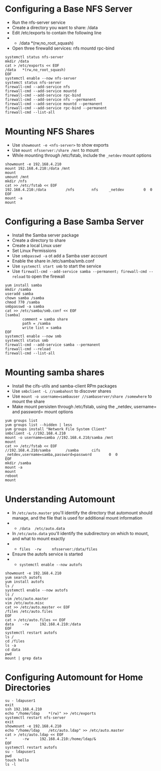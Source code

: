 # Configuring a Base NFS Server
- Run the nfs-server service
- Create a directory you want to share: /data
- Edit /etc/exports to contain the following line
- - /data *(rw,no_root_squash)
- Open three firewalld services: nfs mountd rpc-bind

```
systemctl status nfs-server
mkdir /data
cat > /etc/exports << EOF
/data   *(rw,no_root_squash)
EOF
systemctl enable --now nfs-server
systemct status nfs-server
firewall-cmd --add-service nfs
firewall-cmd --add-service mountd
firewall-cmd --add-service rpc-bind
firewall-cmd --add-service nfs --permanent
firewall-cmd --add-service mountd --permanent
firewall-cmd --add-service rpc-bind --permanent
firewall-cmd --list-all
```

# Mounting NFS Shares
- Use `showmount -e <nfs-server>` to show exports
- Use `mount nfsserver:/share /mnt` to mount
- While mounting through /etc/fstab, include the `_netdev` mount options

```
showmount -e 192.168.4.210
mount 192.168.4.210:/data /mnt
mount
umount /mnt
mkdir /nfs
cat >> /etc/fstab << EOF
192.168.4.210:/data         /nfs        nfs     _netdev         0  0
EOF
mount -a
mount
```

# Configuring a Base Samba Server
- Install the Samba server package
- Create a directory to share
- Create a local Linux user
- Set Linux Permissions
- Use `smbpasswd -a` ot add a Samba user account
- Enable the share in /etc/samba/smb.conf
- Use `systemctl start smb` to start the service
- Use `firewall-cmd --add-service samba --permanent; firewall-cmd --reload` to open the firewall

```
yum install samba
mkdir /samba
useradd samba
chown samba /samba
chmod 770 /samba
smbpasswd -a samba
cat >> /etc/samba/smb.conf << EOF
[samba]
        comment = samba share
        path = /samba
        write list = samba
EOF
systemctl enable --now smb
systemctl status smb
firewall-cmd --add-service samba --permanent
firewall-cmd --reload
firewall-cmd --list-all
```

# Mounting samba shares
- Install the cifs-utils and samba-client RPm packages
- Use `smbclient -L //sambahost` to discover shares
- Use `mount -o username=sambauser //sambaserver/share /somewhere` to mount the share
- Make mount persisten through /etc/fstab, using the _netdev, username= and password= mount options

```
yum groups list
yum groups list --hidden | less
yum groups install "Network File System Client"
smbclient -L //192.168.4.210
mount -o username=samba //192.168.4.210/samba /mnt
mount
cat >> /etc/fstab << EOF
//192.168.4.210/samba       /samba      cifs    _netdev,username=samba,password=password        0  0
EOF
mkdir /samba
mount -a
mount
reboot
mount
```

# Understanding Automount
- In `/etc/auto.master` you'll identify the directory that automount should manage, and the file that is used for additional mount information
- - `/data  /etc/auto.data`
- In `/etc/auto.data` you'll identify the subdirectory on which to mount, and what to mount exactly
- - `files  -rw     nfsserver:/data/files`
- Ensure the autofs service is started
- - `systemctl enable --now autofs`

```
showmount -e 192.168.4.210
yum search autofs
yum install autofs
ls /
systemctl enable --now autofs
ls /
vim /etc/auto.master
vim /etc/auto.misc
cat >> /etc/auto.master << EOF
/files /etc/auto.files
EOF
cat > /etc/auto.files << EOF
data    -rw     192.168.4.210:/data
EOF
systemctl restart autofs
ls /
cd /files
ls -a
cd data
pwd
mount | grep data
```

# Configuring Automount for Home Directories
```
su - ldapuser1
exit
ssh 192.168.4.210
echo "/home/ldap    *(rw)" >> /etc/exports
systemctl restart nfs-server
exit
showmount -e 192.168.4.210
echo "/home/ldap    /etc/auto.ldap" >> /etc/auto.master
cat > /etc/auto.ldap << EOF
*       -rw     192.168.4.210:/home/ldap/&
EOF
systemctl restart autofs
su - ldapuser1
pwd
touch hello
ls -l
```
